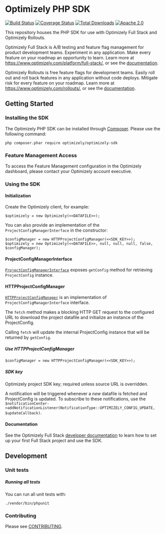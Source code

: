 # Optimizely PHP SDK
[![Build Status](https://travis-ci.org/optimizely/php-sdk.svg?branch=master)](https://travis-ci.org/optimizely/php-sdk)
[![Coverage Status](https://coveralls.io/repos/github/optimizely/php-sdk/badge.svg?branch=master)](https://coveralls.io/github/optimizely/php-sdk?branch=master)
[![Total Downloads](https://poser.pugx.org/optimizely/optimizely-sdk/downloads)](https://packagist.org/packages/optimizely/optimizely-sdk)
[![Apache 2.0](https://img.shields.io/github/license/nebula-plugins/gradle-extra-configurations-plugin.svg)](http://www.apache.org/licenses/LICENSE-2.0)

This repository houses the PHP SDK for use with Optimizely Full Stack and Optimizely Rollouts.

Optimizely Full Stack is A/B testing and feature flag management for product development teams. Experiment in any application. Make every feature on your roadmap an opportunity to learn. Learn more at https://www.optimizely.com/platform/full-stack/, or see the [documentation](https://docs.developers.optimizely.com/full-stack/docs).

Optimizely Rollouts is free feature flags for development teams. Easily roll out and roll back features in any application without code deploys. Mitigate risk for every feature on your roadmap. Learn more at https://www.optimizely.com/rollouts/, or see the [documentation](https://docs.developers.optimizely.com/rollouts/docs).

## Getting Started

### Installing the SDK

The Optimizely PHP SDK can be installed through [Composer](https://getcomposer.org/). Please use the following command:

```
php composer.phar require optimizely/optimizely-sdk
```

### Feature Management Access
To access the Feature Management configuration in the Optimizely dashboard, please contact your Optimizely account executive.

### Using the SDK

#### Initialization
Create the Optimizely client, for example:

```
$optimizely = new Optimizely(<<DATAFILE>>);
```

You can also provide an implementation of the `ProjectConfigManagerInterface` in the constructor:

```
$configManager = new HTTPProjectConfigManager(<<SDK_KEY>>);
$optimizely = new Optimizely(<<DATAFILE>>, null, null, null, false, $configManager);
```

#### ProjectConfigManagerInterface
[`ProjectConfigManagerInterface`](https://github.com/optimizely/php-sdk/blob/master/src/Optimizely/ProjectConfigManager/ProjectConfigManagerInterface.php) exposes `getConfig` method for retrieving `ProjectConfig` instance.

#### HTTPProjectConfigManager

[`HTTPProjectConfigManager`](https://github.com/optimizely/php-sdk/blob/master/src/Optimizely/ProjectConfigManager/HTTPProjectConfigManager.php)
is an implementation of `ProjectConfigManagerInterface` interface.

The `fetch` method makes a blocking HTTP GET request to the configured URL to download the
project datafile and initialize an instance of the ProjectConfig.

Calling `fetch` will update the internal ProjectConfig instance that will be returned by `getConfig`.

##### Use HTTPProjectConfigManager

```
$configManager = new HTTPProjectConfigManager(<<SDK_KEY>>);
```

##### SDK key
Optimizely project SDK key; required unless source URL is overridden.

A notification will be triggered whenever a _new_ datafile is fetched and ProjectConfig is updated. To subscribe to these notifications, use the `$notificationCenter->addNotificationListener(NotificationType::OPTIMIZELY_CONFIG_UPDATE, $updateCallback)`.

#### Documentation
See the Optimizely Full Stack [developer documentation](https://developers.optimizely.com/x/solutions/sdks/reference/?language=php) to learn how to set up your first Full Stack project and use the SDK.

## Development

### Unit tests

##### Running all tests
You can run all unit tests with:

```
./vendor/bin/phpunit
```

### Contributing

Please see [CONTRIBUTING](CONTRIBUTING.md).
